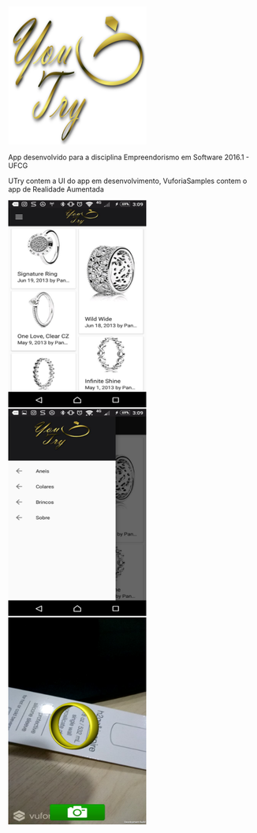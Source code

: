 <img src="https://github.com/joaotargino/U-Try/blob/master/UTry/UTry/src/main/assets/novalogo4.png" alt="You Try" width="280" height="280">

App desenvolvido para a disciplina Empreendorismo em Software 2016.1 - UFCG

UTry contem a UI do app em desenvolvimento, VuforiaSamples contem o app de Realidade Aumentada


<img src="https://github.com/joaotargino/U-Try/blob/master/UTry/UTry/src/main/assets/mvp/mvp3.png" alt="You Try" width="280" height="420">
<img src="https://github.com/joaotargino/U-Try/blob/master/UTry/UTry/src/main/assets/mvp/mvp1.png" alt="You Try" width="280" height="420">
<img src="https://github.com/joaotargino/U-Try/blob/master/UTry/UTry/src/main/assets/mvp/mvp2.png" alt="You Try" width="280" height="420">
